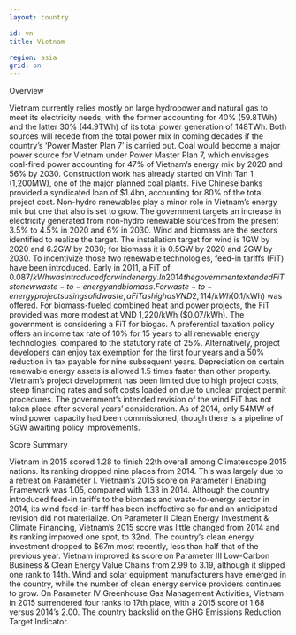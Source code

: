 ```yaml
---
layout: country

id: vn
title: Vietnam

region: asia
grid: on
---
```

Overview 

Vietnam currently relies mostly on large hydropower and natural gas to meet its electricity needs, with the former accounting for 40% (59.8TWh) and the latter 30% (44.9TWh) of its total power generation of 148TWh. Both sources will recede from the total power mix in coming decades if the country’s ‘Power Master Plan 7’ is carried out. 
Coal would become a major power source for Vietnam under Power Master Plan 7, which envisages coal-fired power accounting for 47% of Vietnam’s energy mix by 2020 and 56% by 2030. Construction work has already started on Vinh Tan 1 (1,200MW), one of the major planned coal plants. Five Chinese banks provided a syndicated loan of $1.4bn, accounting for 80% of the total project cost. 
Non-hydro renewables play a minor role in Vietnam’s energy mix but one that also is set to grow. The government targets an increase in electricity generated from non-hydro renewable sources from the present 3.5% to 4.5% in 2020 and 6% in 2030. Wind and biomass are the sectors identified to realize the target. The installation target for wind is 1GW by 2020 and 6.2GW by 2030; for biomass it is 0.5GW by 2020 and 2GW by 2030.
To incentivize those two renewable technologies, feed-in tariffs (FiT) have been introduced. Early in 2011, a FiT of $0.087/kWh was introduced for wind energy. In 2014 the government extended FiTs to new waste-to-energy and biomass. For waste-to-energy projects using solid waste, a FiT as high as VND 2,114/kWh ($0.1/kWh) was offered. For biomass-fueled combined heat and power projects, the FiT provided was more modest at VND 1,220/kWh ($0.07/kWh). The government is considering a FiT for biogas. 
A preferential taxation policy offers an income tax rate of 10% for 15 years to all renewable energy technologies, compared to the statutory rate of 25%. Alternatively, project developers can enjoy tax exemption for the first four years and a 50% reduction in tax payable for nine subsequent years. Depreciation on certain renewable energy assets is allowed 1.5 times faster than other property. 
Vietnam’s project development has been limited due to high project costs, steep financing rates and soft costs loaded on due to unclear project permit procedures. The government’s intended revision of the wind FiT has not taken place after several years’ consideration. As of 2014, only 54MW of wind power capacity had been commissioned, though there is a pipeline of 5GW awaiting policy improvements.

Score Summary

Vietnam in 2015 scored 1.28 to finish 22th overall among Climatescope 2015 nations. Its ranking dropped nine places from 2014.  This was largely due to a retreat on Parameter I.
Vietnam’s 2015 score on Parameter I Enabling Framework was 1.05, compared with 1.33 in 2014. Although the country introduced feed-in tariffs to the biomass and waste-to-energy sector in 2014, its wind feed-in-tariff has been ineffective so far and an anticipated revision did not materialize.
On Parameter II Clean Energy Investment & Climate Financing, Vietnam’s 2015 score was little changed from 2014 and its ranking improved one spot, to 32nd. The country’s clean energy investment dropped to $67m most recently, less than half that of the previous year. 
Vietnam improved its score on Parameter III Low-Carbon Business & Clean Energy Value Chains from 2.99 to 3.19, although it slipped one rank to 14th. Wind and solar equipment manufacturers have emerged in the country, while the number of clean energy service providers continues to grow.
On Parameter IV Greenhouse Gas Management Activities, Vietnam in 2015 surrendered four ranks to 17th place, with a 2015 score of 1.68 versus 2014’s 2.00.  The country backslid on the GHG Emissions Reduction Target Indicator.
